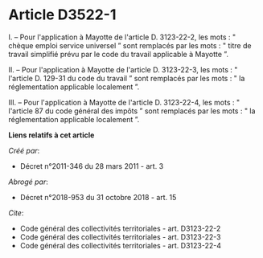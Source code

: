 # Article D3522-1

I. – Pour l'application à Mayotte de l'article D. 3123-22-2, les mots : " chèque emploi service universel ” sont remplacés
par les mots : " titre de travail simplifié prévu par le code du travail applicable à Mayotte ”.

II. – Pour l'application à Mayotte de l'article D. 3123-22-3, les mots : " l'article D. 129-31 du code du travail ” sont
remplacés par les mots : " la réglementation applicable localement ”.

III. – Pour l'application à Mayotte de l'article D. 3123-22-4, les mots : " l'article 87 du code général des impôts ” sont
remplacés par les mots : " la réglementation applicable localement ”.

**Liens relatifs à cet article**

_Créé par_:

  - Décret n°2011-346 du 28 mars 2011 - art. 3

_Abrogé par_:

  - Décret n°2018-953 du 31 octobre 2018 - art. 15

_Cite_:

  - Code général des collectivités territoriales - art. D3123-22-2
  - Code général des collectivités territoriales - art. D3123-22-3
  - Code général des collectivités territoriales - art. D3123-22-4
